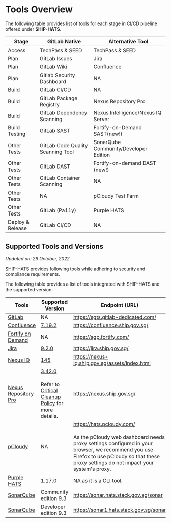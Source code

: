 # Tools Overview

The following table provides list of tools for each stage in CI/CD pipeline offered under **SHIP-HATS**. 

|Stage|GitLab Native|Alternative Tool|
|---|---|---|
|Access|TechPass & SEED|TechPass & SEED|
|Plan|GitLab Issues|Jira 	
|Plan|GitLab Wiki| Confluence 	
|Plan|Gitlab Security Dashboard|NA|	
|Build|GitLab CI/CD|NA|
|Build|GitLab Package Registry|Nexus Repository Pro|
|Build|GitLab Dependency Scanning|Nexus Intelligence/Nexus IQ Server|
|Build Testing|GitLab SAST|Fortify-on-Demand SAST(new!)
|Other Tests|GitLab Code Quality Scanning Tool |SonarQube Community/Developer Edition
|Other Tests|GitLab DAST|Fortify-on-demand DAST (new!)
|Other Tests|GitLab Container Scanning|NA
|Other Tests|NA|pCloudy Test Farm
|Other Tests|GitLab (Pa11y)|Purple HATS
|Deploy & Release|GitLab CI/CD|NA|

## Supported Tools and Versions

*Updated on: 29 October, 2022*

SHIP-HATS provides following tools while adhering to security and compliance requirements.  

The following table provides a list of tools integrated with SHIP-HATS and the supported version:

|Tools |  Supported Version | Endpoint (URL) |
| --- | --- | --- |
|[GitLab](gitlab/gitlab-overview)|NA|https://sgts.gitlab-dedicated.com/
|[Confluence](confluence/confluence-overview)|[7.19.2](https://confluence.atlassian.com/doc/confluence-7-19-release-notes-1141976784.html)|https://confluence.ship.gov.sg/|
|[Fortify on Demand](fod/fod-overview)|NA|https://sgp.fortify.com/
|[Jira](jira/jira-overview.md) |[9.2.0](https://confluence.atlassian.com/jirasoftware/jira-software-9-2-x-release-notes-1163763245.html) |https://jira.ship.gov.sg/|
|[Nexus IQ](nexus-iq/nexus-iq-overview) |[145](https://help.sonatype.com/iqserver/product-information/release-notes)  | https://nexus-iq.ship.gov.sg/assets/index.html |
|[Nexus Repository Pro](nexus-repository/nexus-repository-overview) |  [3.42.0](https://help.sonatype.com/repomanager3/product-information/release-notes/2022-release-notes/nexus-repository-3.42.0-release-notes)<br><br>Refer to [Critical Cleanup Policy](https://help.sonatype.com/repomanager3/product-information/critical-cleanup-policy-bug-advisory) for more details. | https://nexus.ship.gov.sg/|
|[pCloudy](pcloudy/pcloudy-overview) | NA | https://hats.pcloudy.com/ <br><br> As the pCloudy web dashboard needs proxy settings configured in your browser, we recommend you use Firefox to use pCloudy so that these proxy settings do not impact your system&#39;s proxy.|
|[Purple HATS](purple-hats/purple-hats-overview) | 1.17.0  | NA as it is a CLI tool. |
|[SonarQube](sonarqube/sonarqube-overview) |Community edition 9.3  | https://sonar.hats.stack.gov.sg/sonar|
|[SonarQube](sonarqube/sonarqube-overview) |Developer edition 9.3 | https://sonar1.hats.stack.gov.sg/sonar|
